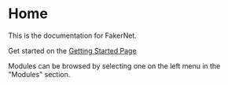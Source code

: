 # Home

This is the documentation for FakerNet.

Get started on the [Getting Started Page](getting-started.html)

Modules can be browsed by selecting one on the left menu in the "Modules" section.